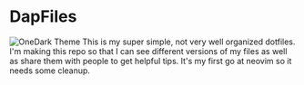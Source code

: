 # DapFiles

![OneDark Theme](https://i.imgur.com/j4maQA1.jpg)
This is my super simple, not very well organized dotfiles. I'm making this repo so that I can see different versions of my files as well as share them with people to get helpful tips. It's my first go at neovim so it needs some cleanup.
